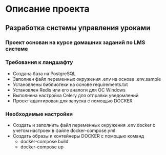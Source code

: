  # Описание проекта

## Разработка системы управления уроками


### Проект основан на курсе домашних заданий по LMS системе

### Требования к ландшафту
- Создана база на PostgreSQL
- Заполнен файл переменных окружения .env на основе .env.sample
- Установлены библиотеки на основе requirements.txt
- Установлен Redis или его аналоги для OC Windows
- Выполнена настройка Celery для отправки уведомлений
- Проект адаптирован для запуска с помощью DOCKER

### Необходимые настройки
- Создать и заполнить файл переменных окружения .env.docker с учетом настроек в файле docker-compose.yml
- Создать образы и контейнеры DOCKER с помощью команд
  - docker-compose build
  - docker-compose up